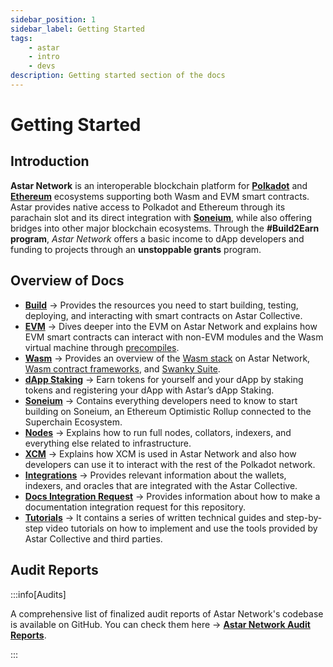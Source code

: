 ```yaml
---
sidebar_position: 1
sidebar_label: Getting Started
tags:
    - astar
    - intro
    - devs
description: Getting started section of the docs
---
```


# Getting Started

## Introduction

**Astar Network** is an interoperable blockchain platform for [**Polkadot**](https://polkadot.com/) and [**Ethereum**](https://ethereum.org/en/) ecosystems supporting both Wasm and EVM smart contracts. Astar provides native access to Polkadot and Ethereum through its parachain slot and its direct integration with [**Soneium**](https://soneium.org/en/), while also offering bridges into other major blockchain ecosystems. Through the **#Build2Earn program**, *Astar Network* offers a basic income to dApp developers and funding to projects through an **unstoppable grants** program.

## Overview of Docs

- [**Build**](/docs/build) → Provides the resources you need to start building, testing, deploying, and interacting with smart contracts on Astar Collective.
- [**EVM**](/docs/build/EVM) → Dives deeper into the EVM on Astar Network and explains how EVM smart contracts can interact with non-EVM modules and the Wasm virtual machine through [precompiles](https://docs.astar.network/docs/build/EVM/precompiles/).
- [**Wasm**](/docs/build/wasm) → Provides an overview of the [Wasm stack](https://docs.astar.network/docs/build/wasm/smart-contract-wasm) on Astar Network, [Wasm contract frameworks](/docs/build/wasm/dsls), and [Swanky Suite](/docs/build/wasm/swanky-suite/).
- [**dApp Staking**](/docs/learn/dapp-staking/) → Earn tokens for yourself and your dApp by staking tokens and registering your dApp with Astar’s dApp Staking.
- [**Soneium**](/docs/build/soneium) → Contains everything developers need to know to start building on Soneium, an Ethereum Optimistic Rollup connected to the Superchain Ecosystem.
- [**Nodes**](/docs/build/nodes) → Explains how to run full nodes, collators, indexers, and everything else related to infrastructure.
- [**XCM**](/docs/learn/interoperability/xcm) → Explains how XCM is used in Astar Network and also how developers can use it to interact with the rest of the Polkadot network.
- [**Integrations**](/docs/build/integrations/) → Provides relevant information about the wallets, indexers, and oracles that are integrated with the Astar Collective.
- [**Docs Integration Request**](https://github.com/AstarNetwork/astar-docs/blob/main/docs-integration-request.md) → Provides information about how to make a documentation integration request for this repository.
- [**Tutorials**](/docs/tutorials/index.md) → It contains a series of written technical guides and step-by-step video tutorials on how to implement and use the tools provided by Astar Collective and third parties.

## Audit Reports

:::info[Audits]

A comprehensive list of finalized audit reports of Astar Network's codebase is available on GitHub. You can check them here → [**Astar Network Audit Reports**](https://github.com/AstarNetwork/Audits).

:::
